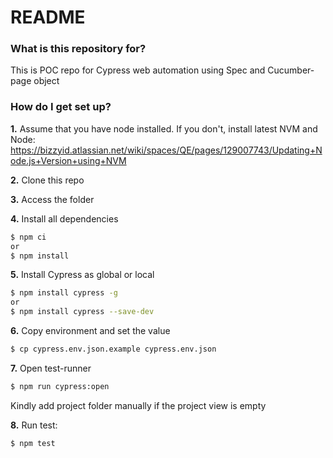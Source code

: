 # README #

### What is this repository for? ###

This is POC repo for Cypress web automation using Spec and Cucumber-page object

### How do I get set up? ###

**1.** Assume that you have node installed.
If you don't, install latest NVM and Node: https://bizzyid.atlassian.net/wiki/spaces/QE/pages/129007743/Updating+Node.js+Version+using+NVM

**2.** Clone this repo

**3.** Access the folder

**4.** Install all dependencies
```sh
$ npm ci
or
$ npm install
```

**5.** Install Cypress as global or local
```sh
$ npm install cypress -g
or
$ npm install cypress --save-dev
```

**6.** Copy environment and set the value
```sh
$ cp cypress.env.json.example cypress.env.json
```

**7.** Open test-runner
```sh
$ npm run cypress:open
```
Kindly add project folder manually if the project view is empty

**8.** Run test:
```sh
$ npm test
```
